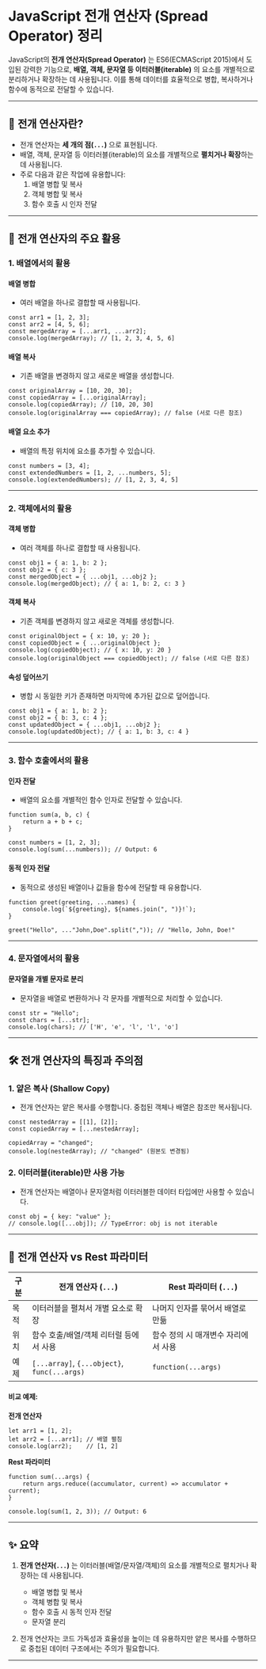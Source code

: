 # JavaScript 전개 연산자 (Spread Operator) 정리

JavaScript의 **전개 연산자(Spread Operator)** 는 ES6(ECMAScript 2015)에서 도입된 강력한 기능으로, **배열, 객체, 문자열 등 이터러블(iterable)** 의 요소를 개별적으로 분리하거나 확장하는 데 사용됩니다. 이를 통해 데이터를 효율적으로 병합, 복사하거나 함수에 동적으로 전달할 수 있습니다.

---

## 📖 전개 연산자란?

- 전개 연산자는 **세 개의 점(`...`)** 으로 표현됩니다.
- 배열, 객체, 문자열 등 이터러블(iterable)의 요소를 개별적으로 **펼치거나 확장**하는 데 사용됩니다.
- 주로 다음과 같은 작업에 유용합니다:
  1. 배열 병합 및 복사
  2. 객체 병합 및 복사
  3. 함수 호출 시 인자 전달

---

## 📂 전개 연산자의 주요 활용

### **1. 배열에서의 활용**

#### **배열 병합**
- 여러 배열을 하나로 결합할 때 사용됩니다.
```
const arr1 = [1, 2, 3];
const arr2 = [4, 5, 6];
const mergedArray = [...arr1, ...arr2];
console.log(mergedArray); // [1, 2, 3, 4, 5, 6]
```

#### **배열 복사**
- 기존 배열을 변경하지 않고 새로운 배열을 생성합니다.
```
const originalArray = [10, 20, 30];
const copiedArray = [...originalArray];
console.log(copiedArray); // [10, 20, 30]
console.log(originalArray === copiedArray); // false (서로 다른 참조)
```

#### **배열 요소 추가**
- 배열의 특정 위치에 요소를 추가할 수 있습니다.
```
const numbers = [3, 4];
const extendedNumbers = [1, 2, ...numbers, 5];
console.log(extendedNumbers); // [1, 2, 3, 4, 5]
```

---

### **2. 객체에서의 활용**

#### **객체 병합**
- 여러 객체를 하나로 결합할 때 사용됩니다.
```
const obj1 = { a: 1, b: 2 };
const obj2 = { c: 3 };
const mergedObject = { ...obj1, ...obj2 };
console.log(mergedObject); // { a: 1, b: 2, c: 3 }
```

#### **객체 복사**
- 기존 객체를 변경하지 않고 새로운 객체를 생성합니다.
```
const originalObject = { x: 10, y: 20 };
const copiedObject = { ...originalObject };
console.log(copiedObject); // { x: 10, y: 20 }
console.log(originalObject === copiedObject); // false (서로 다른 참조)
```

#### **속성 덮어쓰기**
- 병합 시 동일한 키가 존재하면 마지막에 추가된 값으로 덮어씁니다.
```
const obj1 = { a: 1, b: 2 };
const obj2 = { b: 3, c: 4 };
const updatedObject = { ...obj1, ...obj2 };
console.log(updatedObject); // { a: 1, b: 3, c: 4 }
```

---

### **3. 함수 호출에서의 활용**

#### **인자 전달**
- 배열의 요소를 개별적인 함수 인자로 전달할 수 있습니다.
```
function sum(a, b, c) {
    return a + b + c;
}

const numbers = [1, 2, 3];
console.log(sum(...numbers)); // Output: 6
```

#### **동적 인자 전달**
- 동적으로 생성된 배열이나 값들을 함수에 전달할 때 유용합니다.
```
function greet(greeting, ...names) {
    console.log(`${greeting}, ${names.join(", ")}!`);
}

greet("Hello", ..."John,Doe".split(",")); // "Hello, John, Doe!"
```

---

### **4. 문자열에서의 활용**

#### **문자열을 개별 문자로 분리**
- 문자열을 배열로 변환하거나 각 문자를 개별적으로 처리할 수 있습니다.
```
const str = "Hello";
const chars = [...str];
console.log(chars); // ['H', 'e', 'l', 'l', 'o']
```

---

## 🛠️ 전개 연산자의 특징과 주의점

### **1. 얕은 복사 (Shallow Copy)**
- 전개 연산자는 얕은 복사를 수행합니다. 중첩된 객체나 배열은 참조만 복사됩니다.
```
const nestedArray = [[1], [2]];
const copiedArray = [...nestedArray];

copiedArray = "changed";
console.log(nestedArray); // "changed" (원본도 변경됨)
```

### **2. 이터러블(iterable)만 사용 가능**
- 전개 연산자는 배열이나 문자열처럼 이터러블한 데이터 타입에만 사용할 수 있습니다.
```
const obj = { key: "value" };
// console.log([...obj]); // TypeError: obj is not iterable
```

---

## 🔄 전개 연산자 vs Rest 파라미터

| 구분                   | 전개 연산자 (`...`)                                  | Rest 파라미터 (`...`)                              |
|------------------------|----------------------------------------------------|--------------------------------------------------|
| 목적                   | 이터러블을 펼쳐서 개별 요소로 확장                   | 나머지 인자를 묶어서 배열로 만듦                   |
| 위치                   | 함수 호출/배열/객체 리터럴 등에서 사용               | 함수 정의 시 매개변수 자리에서 사용                |
| 예제                   | `[...array]`, `{...object}`, `func(...args)`        | `function(...args)`                              |

#### 비교 예제:
**전개 연산자**
```
let arr1 = [1, 2];
let arr2 = [...arr1]; // 배열 펼침
console.log(arr2);    // [1, 2]
```

**Rest 파라미터**
```
function sum(...args) {
    return args.reduce((accumulator, current) => accumulator + current);
}

console.log(sum(1, 2, 3)); // Output: 6
```

---

## ✨ 요약

1. **전개 연산자(`...`)** 는 이터러블(배열/문자열/객체)의 요소를 개별적으로 펼치거나 확장하는 데 사용됩니다.
   - 배열 병합 및 복사
   - 객체 병합 및 복사
   - 함수 호출 시 동적 인자 전달
   - 문자열 분리

2. 전개 연산자는 코드 가독성과 효율성을 높이는 데 유용하지만 얕은 복사를 수행하므로 중첩된 데이터 구조에서는 주의가 필요합니다.

---
